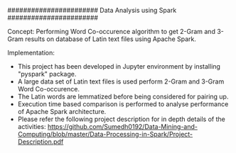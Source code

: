 ####################### Data Analysis using Spark #######################

Concept:
Performing Word Co-occurence algorithm to get 2-Gram and 3-Gram results on database of Latin text files using Apache Spark.

Implementation:
* This project has been developed in Jupyter environment by installing "pyspark" package.
* A large data set of Latin text files is used perform 2-Gram and 3-Gram Word Co-occurence.
* The Latin words are lemmatized before being considered for pairing up.
* Execution time based comparison is performed to analyse performance of Apache Spark architecture.
* Please refer the following project description for in depth details of the activities: https://github.com/Sumedh0192/Data-Mining-and-Computing/blob/master/Data-Processing-in-Spark/Project-Description.pdf
